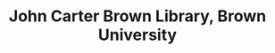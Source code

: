 ---
layout: repo
title: "John Carter Brown Library, Brown University"
id: 162
permalink: repos/162/
---